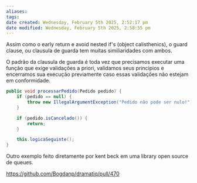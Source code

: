 ```yaml
---
aliases: 
tags: 
date created: Wednesday, February 5th 2025, 2:52:17 pm
date modified: Wednesday, February 5th 2025, 2:58:55 pm
---
```

Assim como o early return e avoid nested if's (object calisthenics), o guard clause, ou clausula de guarda tem muitas similiaridades com ambos. 

O padrão da clausula de guarda é toda vez que precisamos executar uma função que exige validações a priori, validamos seus principios e encerramos sua execução previamente caso essas validações não estejam em conformidade.

```cs
public void processarPedido(Pedido pedido) {
    if (pedido == null) {
        throw new IllegalArgumentException("Pedido não pode ser nulo!");
    }

    if (pedido.isCancelado()) {
        return;  
    }

    this.logicaSeguinte();
}
```

Outro exemplo feito diretamente por kent beck em uma library open source de queues.

https://github.com/Bogdanp/dramatiq/pull/470